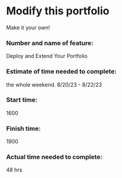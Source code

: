 # Modify this portfolio

Make it your own! 


### Number and name of feature: 
Deploy and Extend Your Portfolio

### Estimate of time needed to complete: 
the whole weekend. 8/20/23 - 8/22/23

### Start time: 
1600

### Finish time: 
1900

### Actual time needed to complete: 
48 hrs